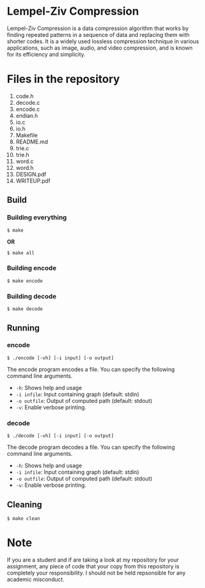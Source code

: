 # Lempel-Ziv Compression

Lempel-Ziv Compression is a data compression algorithm that works by finding repeated patterns in a sequence of data and replacing them with shorter codes. It is a widely used lossless compression technique in various applications, such as image, audio, and video compression, and is known for its efficiency and simplicity.

# Files in the repository

1. code.h
2. decode.c
3. encode.c
4. endian.h
5. io.c
6. io.h
7. Makefile
8. README.md
9. trie.c
10. trie.h
11. word.c
12. word.h
13. DESIGN.pdf
14. WRITEUP.pdf

## Build

### Building everything

```
$ make
```

**OR**

```
$ make all
```

### Building encode

```
$ make encode
```

### Building decode

```
$ make decode
```

## Running

### encode

```
$ ./encode [-vh] [-i input] [-o output]
```

 The encode program encodes a file. You can specify the following command line arguments.

- `-h`: Shows help and usage
- `-i infile`: Input containing graph (default: stdin)
- `-o outfile`: Output of computed path (default: stdout)
- `-v`: Enable verbose printing.

### decode
```
$ ./decode [-vh] [-i input] [-o output]
```

The decode program decodes a file. You can specify the following command line arguments.

- `-h`: Shows help and usage
- `-i infile`: Input containing graph (default: stdin)
- `-o outfile`: Output of computed path (default: stdout)
- `-v`: Enable verbose printing.

## Cleaning

```
$ make clean
```

# Note

If you are a student and if are taking a look at my repository for your assignment, any piece of code that your copy from this repository is completely your responsibility. I should not be held repsonsible for any academic misconduct.